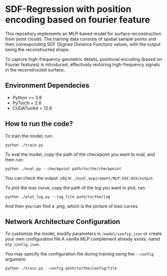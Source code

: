 # SDF-Regression with position encoding based on fourier feature

This repository implements an MLP-based model for surface reconstruction from point clouds. The training data consists of spatial sample points and their corresponding SDF (Signed Distance Function) values, with the output being the reconstructed shape.

To capture high-frequency geometric details, positional encoding (based on Fourier features) is introduced, effectively restoring high-frequency signals in the reconstructed surface.

## Environment Dependecies

- Python >= 3.8
- PyTorch = 2.6
- CUDAToolkit = 12.6

## How to run the code?

To train the model, run:

```shell
python ./train.py
```

To eval the model, copy the path of the checkpoint you want to eval, and then run:

```shell
python ./eval.py --checkpoint path/to/the/checkpoint
```

You can check the output .obj in `./eval_expirement/MLP-XXX-XXX/output`

To plot the loss curve, copy the path of the log you want to plot, run:

```shell
python ./plot_log.py --log_file path/to/the/log
```

And then you can find a .png, which is the picture of loss curves.

## Network Architecture Configuration

To customize the model, modify parameters in `/model/config.json` or create your own configuration file.A vanilla MLP complement already exists, namd `mlp_config.json`. 

You may specify the configuration file during training using the `--config` argument:

```shell
python ./train.py --config path/to/the/config/file
```

